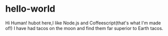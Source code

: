 # hello-world

Hi Human!
hubot here,I like Node.js and Coffeescript(that's what I'm made of!)
I have had tacos on the moon and find them far superior to Earth tacos.
